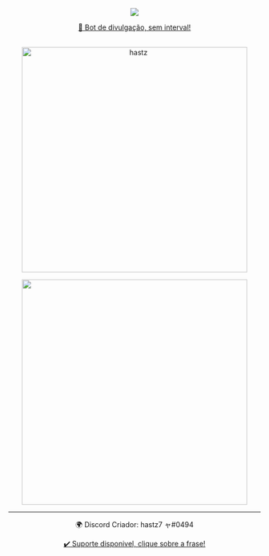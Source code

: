 <p align="center">
    <img src="https://agenciabrasil.ebc.com.br/sites/default/files/thumbnails/image/loading_v2.gif">
</p>

<p align="center"> 
    <a href="https://discord.js.org/#/">🎣 Bot de divulgação, sem interval!</a>
</p>
<p align="center">
    <br>
    <img src="https://github-readme-stats.vercel.app/api?username=hastz7&show_icons=true&theme=dark" alt="hastz" width="450px"/>

</p>


<p align="center">
  <img src="https://lanyard.cnrad.dev/api/894885512781918218" width="450px">
</p>

<hr>
    <p align="center"> 🌍 Discord Criador: hastz7 ャ#0494</p>
    <p align="center"> <a href="https://discord.gg/Yjbnbm3kHR"> ✔️ Suporte disponivel, clique sobre a frase!<a></p>
</hr>
